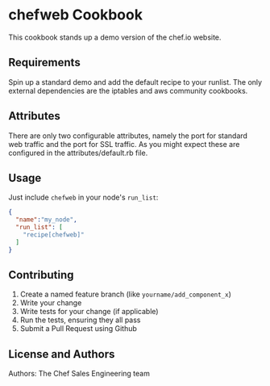 chefweb Cookbook
===============
This cookbook stands up a demo version of the chef.io website.

Requirements
------------
Spin up a standard demo and add the default recipe to your runlist.  The only external dependencies are the iptables and aws community cookbooks. 

Attributes
----------
There are only two configurable attributes, namely the port for standard web traffic and the port for SSL traffic.  As you might expect these are configured in the attributes/default.rb file.


Usage
-----
Just include `chefweb` in your node's `run_list`:

```json
{
  "name":"my_node",
  "run_list": [
    "recipe[chefweb]"
  ]
}
```

Contributing
------------

1. Create a named feature branch (like `yourname/add_component_x`)
2. Write your change
3. Write tests for your change (if applicable)
4. Run the tests, ensuring they all pass
5. Submit a Pull Request using Github

License and Authors
-------------------
Authors: The Chef Sales Engineering team
